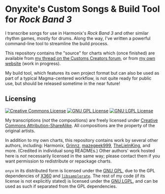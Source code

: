 # Onyxite's Custom Songs & Build Tool for *Rock Band 3*

I transcribe songs for use in Harmonix's *Rock Band 3* and other similar rhythm games, mostly for drums.
Along the way, I've written a powerful command-line tool to streamline the build process.

This repository contains the "source" for charts which (once finished) are available from [my thread on the Customs Creators forum](http://customscreators.com/index.php?/topic/14398-onyxites-customs/), or from [my own website](https://onyxite.org/customs/) (work in progress).

My build tool, which features its own project format but can also be used as part of a typical Magma-centered workflow, is not quite ready for public use, but should be released sometime in the near future!

## Licensing

[![Creative Commons License](https://i.creativecommons.org/l/by-sa/4.0/88x31.png)](http://creativecommons.org/licenses/by-sa/4.0/)
[![GNU GPL License](https://www.gnu.org/graphics/gplv3-88x31.png)](https://www.gnu.org/licenses/gpl.html)
[![GNU LGPL License](https://www.gnu.org/graphics/lgplv3-88x31.png)](https://www.gnu.org/licenses/lgpl.html)

My transcriptions (*not* the compositions) are freely licensed
under [Creative Commons Attribution-ShareAlike](http://creativecommons.org/licenses/by-sa/4.0/).
All compositions are the property of the original artists.

In addition to my own charts, this repository contains work by several other authors, including:
Harmonix,
[Grinnz](https://www.youtube.com/user/SHGrinnz),
[mazegeek999](http://pksage.com/ccc/IPS/index.php?/topic/13775-mazegeeks-customs-1117-tarkus-by-emerson-lake-palmer/),
[TheLieInKing](http://www.fretsonfire.net/forums/viewtopic.php?f=5&t=45301),
and more.
(Credited in individual song READMEs.)
Other authors' work hosted here is *not* necessarily licensed in the same way;
please contact them if you want permission to redistribute or repackage charts.

`onyx` in its distributed form is licensed under the [GNU GPL](https://www.gnu.org/licenses/gpl.html), due to the GPL dependencies of [X360](https://github.com/mtolly/X360) and [`libsamplerate`](http://www.mega-nerd.com/SRC/).
The rest of my code (if its license is not explicitly stated) is licensed under the [GNU LGPL](https://www.gnu.org/licenses/lgpl.html), and can be used as such if separated from the GPL dependencies.
